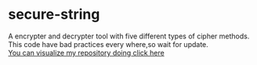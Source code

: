 # secure-string
A encrypter and decrypter tool with five different types of cipher methods. This code have bad practices every where,so wait for update.<br>
<a href="https://jugaman.github.io/secure-string/">You can visualize my repository doing click here</a>
